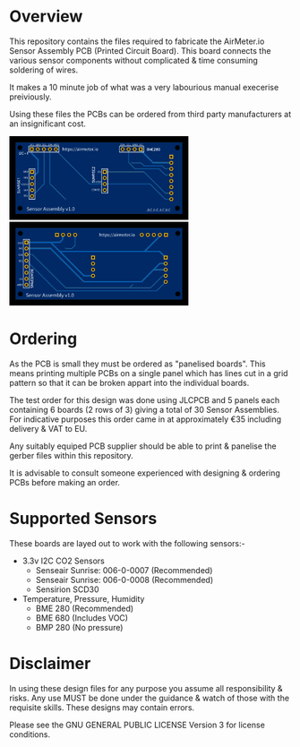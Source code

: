 # Overview 
This repository contains the files required to fabricate the AirMeter.io Sensor Assembly PCB (Printed Circuit Board). This board connects the various sensor components without complicated & time consuming soldering of wires.

It makes a 10 minute job of what was a very labourious manual execerise preiviously.

Using these files the PCBs can be ordered from third party manufacturers at an insignificant cost.

<div>
<img style="height: 150px" src="https://raw.githubusercontent.com/airmeter-io/SensorAssembly/main/Images/Sensor%20Assembly%20v1.0-Top.svg" />
<img style="height: 150px" src="https://raw.githubusercontent.com/airmeter-io/SensorAssembly/main/Images/Sensor%20Assembly%20v1.0-Bottom.svg" />
</div>


# Ordering

As the PCB is small they must be ordered as "panelised boards". This means printing multiple PCBs on a single panel which has lines cut in a grid pattern so that it can be broken appart into the individual boards.

The test order for this design was done using JLCPCB and 5 panels each containing 6 boards (2 rows of 3) giving a total of 30 Sensor Assemblies. For indicative purposes this order came in at approximately €35 including delivery & VAT to EU.

Any suitably equiped PCB supplier should be able to print & panelise the gerber files within this repository.

It is advisable to consult someone experienced with designing & ordering PCBs before making an order. 

# Supported Sensors

These boards are layed out to work with the following sensors:-
- 3.3v I2C CO2 Sensors
    - Senseair Sunrise: 006-0-0007 (Recommended)
    - Senseair Sunrise: 006-0-0008 (Recommended)
    - Sensirion SCD30
- Temperature, Pressure, Humidity
    - BME 280 (Recommended)
    - BME 680 (Includes VOC)
    - BMP 280 (No pressure)
    


# Disclaimer

In using these design files for any purpose you assume all responsibility & risks. Any use MUST be done under the guidance & watch of those with the requisite skills. These designs may contain errors.

Please see the GNU GENERAL PUBLIC LICENSE Version 3 for license conditions.




